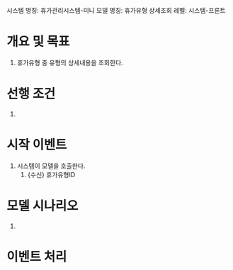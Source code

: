 시스템 명칭: 휴가관리시스템-미니
모델 명칭:  휴가유형 상세조회
레벨: 시스템-프론트

# 개요 및 목표
1. 휴가유형 중 유형의 상세내용을 조회한다.

# 선행 조건
1. 

# 시작 이벤트
1. 시스템이 모델을 호출한다.
	1. {수신} 휴가유형ID

# 모델 시나리오
1. 

# 이벤트 처리
